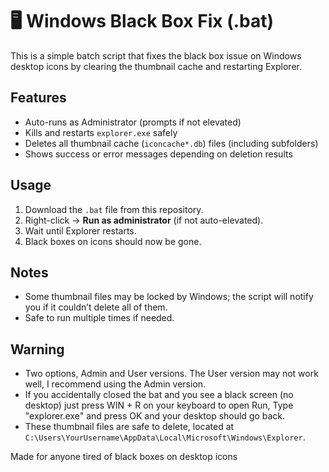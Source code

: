 # 🖥️ Windows Black Box Fix (.bat)

This is a simple batch script that fixes the black box issue on Windows desktop icons by clearing the thumbnail cache and restarting Explorer.

## Features
- Auto-runs as Administrator (prompts if not elevated)  
- Kills and restarts `explorer.exe` safely  
- Deletes all thumbnail cache (`iconcache*.db`) files (including subfolders)
- Shows success or error messages depending on deletion results  

## Usage
1. Download the `.bat` file from this repository.  
2. Right-click → **Run as administrator** (if not auto-elevated).  
3. Wait until Explorer restarts.  
4. Black boxes on icons should now be gone.

##  Notes
- Some thumbnail files may be locked by Windows; the script will notify you if it couldn’t delete all of them.  
- Safe to run multiple times if needed.

## Warning
- Two options, Admin and User versions. The User version may not work well, I recommend using the Admin version.
- If you accidentally closed the bat and you see a black screen (no desktop) just press WIN + R on your keyboard to open Run, Type "explorer.exe" and press OK and your desktop should go back.
- These thumbnail files are safe to delete, located at `C:\Users\YourUsername\AppData\Local\Microsoft\Windows\Explorer`.

Made for anyone tired of black boxes on desktop icons

